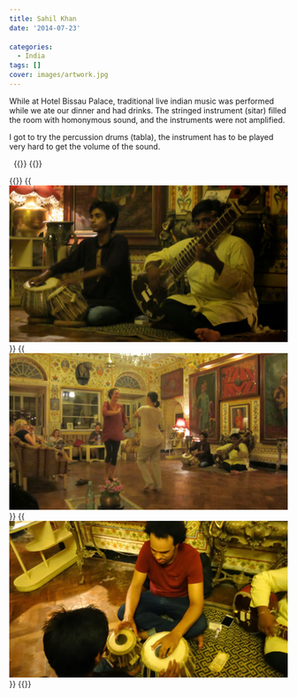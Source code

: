 ```yaml
---
title: Sahil Khan
date: '2014-07-23'

categories:
  - India
tags: []
cover: images/artwork.jpg
---
```


While at Hotel Bissau Palace, traditional live indian music was performed while we ate our dinner and had drinks. The stringed instrument (sitar) filled the room with homonymous sound, and the instruments were not amplified.

I got to try the percussion drums (tabla), the instrument has to be played very hard to get the volume of the sound.

 
{{<youtube lbk3LZzaSbc>}}
{{<youtube t3X4T48F8rg>}}

{{<gallery>}}
  {{<img src="images/IMG_3935.jpg" title="Sahil Khan performing">}}
  {{<img src="images/IMG_3936.jpg" title="Nikki and Jenn Dancing">}}
  {{<img src="images/DSC00442.jpg" title="Me trying to play the tabla">}}
{{</gallery>}}
